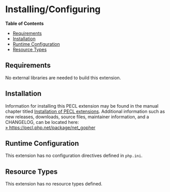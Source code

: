 Installing/Configuring
======================

**Table of Contents**

-   [Requirements](/net-gopher/setup.html#Requirements)
-   [Installation](/net-gopher/setup.html#Installation)
-   [Runtime
    Configuration](/net-gopher/setup.html#Runtime%20Configuration)
-   [Resource Types](/net-gopher/setup.html#Resource%20Types)

Requirements
------------

No external libraries are needed to build this extension.

Installation
------------

Information for installing this PECL extension may be found in the
manual chapter titled
<a href="/install/pecl.html" class="link">Installation of PECL extensions</a>.
Additional information such as new releases, downloads, source files,
maintainer information, and a CHANGELOG, can be located here:
<a href="https://pecl.php.net/package/net_gopher" class="link external">» https://pecl.php.net/package/net_gopher</a>

Runtime Configuration
---------------------

This extension has no configuration directives defined in `php.ini`.

Resource Types
--------------

This extension has no resource types defined.
